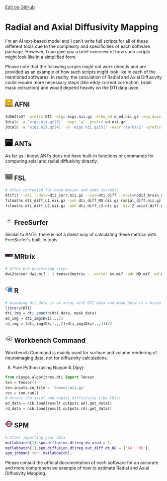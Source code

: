 [Edit on GitHub](https://github.com/childmindresearch/NeuRosetta/edit/main/src/diffusion_mri_analysis/radial_and_axial_diffusivity_mapping.md)
# Radial and Axial Diffusivity Mapping

I'm an AI text-based model and I can't write full scripts for all of these different tools due to the complexity and specificities of each software package. However, I can give you a brief overview of how such scripts might look like in a simplified form. 

Please note that the following scripts might not work directly and are provided as an example of how such scripts might look like in each of the mentioned softwares. In reality, the calculation of Radial and Axial Diffusivity could require more necessary steps (like eddy current correction, brain mask extraction) and would depend heavily on the DTI data used.

## <img src="../icons/afni.png" height="24px" /> AFNI

```bash
3dDWItoDT -prefix DTI -eigs eigs.nii.gz -echo_ed e_ed.nii.gz -sep_dwis
3dcalc -a 'eigs.nii.gz[3]' -expr 'a' -prefix ad.nii.gz
3dcalc -a 'eigs.nii.gz[4]' -b 'eigs.nii.gz[5]' -expr '(a+b)/2' -prefix rd.nii.gz
```

## <img src="../icons/ants.png" height="24px" /> ANTs

As far as I know, ANTs does not have built-in functions or commands for computing axial and radial diffusivity directly.

## <img src="../icons/fsl.png" height="24px" /> FSL

```bash
# After corrected for head motion and eddy currents
dtifit --dti --data=dti_corr.nii.gz --out=dti_diff --mask=nodif_brain_mask.nii.gz --bvecs=bvecs_corr --bvals=bvals
fslmaths dti_diff_L1.nii.gz -sub dti_diff_MD.nii.gz radial_diff.nii.gz
fslmaths dti_diff_L2.nii.gz -add dti_diff_L3.nii.gz -div 2 axial_diff.nii.gz
```

## <img src="../icons/freesurfer.png" height="24px" /> FreeSurfer

Similar to ANTs, there is not a direct way of calculating these metrics with FreeSurfer's built-in tools.

## <img src="../icons/mrtrix.png" height="24px" /> MRtrix

```bash
# After pre-processing steps
dwi2tensor dwi.mif - | tensor2metric - -vector ev.mif -adc MD.mif -ad AD.mif -rd RD.mif
```

## <img src="../icons/r.png" height="24px" /> R

```R
# Assuming dti_data is an array with DTI data and mask_data is a brain mask
library(DTI)
dti_img = dti.smooth(dti_data, mask_data)
ad_img = dti_img$Dki[,,,1]
rd_img = (dti_img$Dki[,,,2]+dti_img$Dki[,,,3])/2
```

## <img src="../icons/workbench_command.png" height="24px" /> Workbench Command

Workbench Command is mainly used for surface and volume rendering of neuroimaging data, not for diffusivity calculations.

8. Pure Python (using Nipype & Dipy):

```python
from nipype.algorithms.dti import Tensor
ten = Tensor()
ten.inputs.in_file = 'tensor.nii.gz'
res = ten.run() 
# Access the axial and radial diffusivity like this:
ad_data = nib.load(result.outputs.ad).get_data()
rd_data = nib.load(result.outputs.rd).get_data()
```

## <img src="../icons/spm.png" height="24px" /> SPM

```MATLAB
% After importing your data
matlabbatch{1}.spm.diffusion.dtireg.do_atod = 1;
matlabbatch{1}.spm.diffusion.dtireg.out_diff.dt_NO = {'AD' 'RD'};
spm_jobman('run',matlabbatch);
```
Please consult the official documentation of each software for an accurate and more comprehensive example of how to estimate Radial and Axial Diffusivity Mapping.